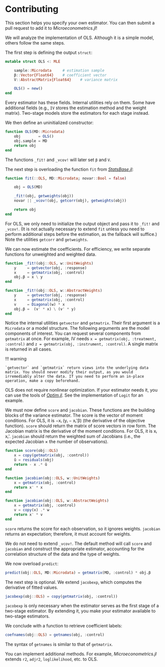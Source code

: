 # Contributing

This section helps you specify your own estimator. You can then submit a pull request to add it to *Microeconometrics.jl*!

We will analyze the implementation of OLS. Although it is a simple model, others follow the same steps.

The first step is defining the output `struct`:
```julia
mutable struct OLS <: MLE

    sample::Microdata     # estimation sample
    β::Vector{Float64}    # coefficient vector
    V::AbstractMatrix{Float64}    # variance matrix

    OLS() = new()
end
```
Every estimator has these fields. Internal utilities rely on them. Some have additional fields (e.g., `IV` stores the estimation method and the weight matrix). Two-stage models store the estimators for each stage instead.

We then define an uninitialized constructor:
```julia
function OLS(MD::Microdata)
    obj        = OLS()
    obj.sample = MD
    return obj
end
```
The functions `_fit!` and `_vcov!` will later set `β` and `V`.

The next step is overloading the function `fit` from [*StatsBase.jl*](https://github.com/JuliaStats/StatsBase.jl):
```julia
function fit(::OLS, MD::Microdata; novar::Bool = false)

    obj = OLS(MD)

    _fit!(obj, getweights(obj))
    novar || _vcov!(obj, getcorr(obj), getweights(obj))

    return obj
end
```
For OLS, we only need to initialize the output object and pass it to `_fit!` and `_vcov!`. (It is not actually necessary to extend `fit` unless you need to perform additional steps before the estimation, as the fallback will suffice.) Note the utilities `getcorr` and `getweights`.

We can now estimate the coefficients. For efficiency, we write separate functions for unweighted and weighted data.
```julia
function _fit!(obj::OLS, w::UnitWeights)
    y     = getvector(obj, :response)
    x     = getmatrix(obj, :control)
    obj.β = x \ y
end

function _fit!(obj::OLS, w::AbstractWeights)
    y     = getvector(obj, :response)
    x     = getmatrix(obj, :control)
    v     = Diagonal(w) * x
    obj.β =  (v' * x) \ (v' * y)
end
```
Notice the internal utilities `getvector` and `getmatrix`. Their first argument is a `Microdata` or a model structure. The following arguments are the model components of interest. You can request several components from `getmatrix` at once. For example, IV needs `x = getmatrix(obj, :treatment, :control)` and `z = getmatrix(obj, :instrument, :control)`. A single matrix is returned in all cases.

!!! warning

    `getvector` and `getmatrix` return views into the underlying data matrix. You should never modify their output, as you would irremediably alter the data. If you need to perform an in-place operation, make a copy beforehand.

OLS does not require nonlinear optimization. If your estimator needs it, you can use the tools of [*Optim.jl*](http://julianlsolvers.github.io/Optim.jl/stable/). See the implementation of `Logit` for an example.

We must now define `score` and `jacobian`. These functions are the building blocks of the variance estimator. The score is the vector of moment conditions. For OLS, it is −xᵢ (yᵢ − xᵢ'β) (the derivative of the objective function). `score` should return the matrix of score vectors in row form. The Jacobian matrix is the derivative of the moment conditions. For OLS, it is xᵢ xᵢ'. `jacobian` should return the weighted sum of Jacobians (i.e., the expected Jacobian × the number of observations).
```julia
function score(obj::OLS)
    x = copy(getmatrix(obj, :control))
    û = residuals(obj)
    return - x .* û
end

function jacobian(obj::OLS, w::UnitWeights)
    x = getmatrix(obj, :control)
    return x' * x
end

function jacobian(obj::OLS, w::AbstractWeights)
    x = getmatrix(obj, :control)
    v = copy(x) .* w
    return x' * v
end
```
`score` returns the score for each observation, so it ignores weights. `jacobian` returns an expectation; therefore, it must account for weights.

We do not need to extend `_vcov!`. The default method will call `score` and `jacobian` and construct the appropriate estimator, accounting for the correlation structure of the data and the type of weights.

We now overload `predict`:
```julia
predict(obj::OLS, MD::Microdata) = getmatrix(MD, :control) * obj.β
```
The next step is optional. We extend `jacobexp`, which computes the derivative of fitted values.
```julia
jacobexp(obj::OLS) = copy(getmatrix(obj, :control))
```
`jacobexp` is only necessary when the estimator serves as the first stage of a two-stage estimator. By extending it, you make your estimator available to two-stage estimators.

We conclude with a function to retrieve coefficient labels:
```julia
coefnames(obj::OLS) = getnames(obj, :control)
```
The syntax of `getnames` is similar to that of `getmatrix`.

You can implement additional methods. For example, *Microeconometrics.jl* extends `r2`, `adjr2`, `loglikelihood`, etc. to OLS.
